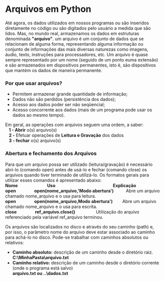# Arquivos em Python

Até agora, os dados utilizados em nossos programas ou são inseridos diretamente no código ou são digitados pelo usuário a medida que são lidos. 
Mas, no mundo real, armazenamos os dados em estruturas denominada **"arquivo"**.  um arquivo é um conjunto de dados que se relacionam de alguma forma, representando alguma informação ou conjunto de informações das mais diversas naturezas como imagens, áudio, texto, instruções para processadores, etc.
Um arquivo é quase sempre representado por um nome (seguido de um ponto euma extensão) e são armazenados em dispositivos permanentes, isto é, são dispositivos que mantém os dados de maneira permanente.

### Por que usar arquivos?

+ Permitem armazenar grande quantidade de informação;
+ Dados não são perdidos (persistência dos dados);
+ Acesso aos dados poder ser não seqüencial;
+ Acesso concorrente aos dados (mais de um programa pode usar os dados ao mesmo tempo).

Em geral, as operações com arquivos seguem uma ordem, a saber:<br>
&nbsp;&nbsp;&nbsp;**1 - Abrir** o(s) arquivo(s) <br>
&nbsp;&nbsp;&nbsp;**2 -** Efetuar operações de **Leitura e Gravação** dos dados <br>
&nbsp;&nbsp;&nbsp;**3 - fechar** o(s) arquivo(s) <br>

### Abertura e fechamento dos Arquivos

Para que um arquivo possa ser utilizado (leitura/gravação) é necessário abri-lo (comando open) antes de usá-lo e fechar (comando close) os arquivos quando tiver terminado de utilizá-lo. 
Os formatos gerais para utilizar esses comandos é apresentado abaixo:<br>
**Nome**&nbsp;&nbsp;&nbsp;&nbsp;&nbsp;&nbsp;&nbsp;&nbsp;&nbsp;&nbsp;&nbsp;&nbsp;&nbsp;&nbsp;&nbsp;&nbsp;&nbsp;&nbsp;&nbsp;&nbsp;&nbsp;&nbsp;&nbsp;&nbsp;**Uso**&nbsp;&nbsp;&nbsp;&nbsp;&nbsp;&nbsp;&nbsp;&nbsp;&nbsp;&nbsp;&nbsp;&nbsp;&nbsp;&nbsp;&nbsp;&nbsp;&nbsp;&nbsp;&nbsp;&nbsp;&nbsp;&nbsp;&nbsp;&nbsp;&nbsp;&nbsp;&nbsp;&nbsp;&nbsp;&nbsp;&nbsp;&nbsp;&nbsp;&nbsp;&nbsp;&nbsp;&nbsp;&nbsp;&nbsp;&nbsp;&nbsp;&nbsp;&nbsp;&nbsp;&nbsp;&nbsp;&nbsp;**Explicação**<br>
**open**&nbsp;&nbsp;&nbsp;&nbsp;&nbsp;&nbsp;&nbsp;&nbsp;&nbsp;&nbsp;&nbsp;&nbsp;&nbsp;&nbsp;&nbsp;**open(nome_arquivo,'Modo abertura')**&nbsp;&nbsp;&nbsp;&nbsp;&nbsp;&nbsp;&nbsp;&nbsp;&nbsp;&nbsp;Abre um arquivo chamado nome_arquivo e o usa para leitura.<br>
**open**&nbsp;&nbsp;&nbsp;&nbsp;&nbsp;&nbsp;&nbsp;&nbsp;&nbsp;&nbsp;&nbsp;&nbsp;&nbsp;&nbsp;&nbsp;**open(nome_arquivo,Modo abertura')**&nbsp;&nbsp;&nbsp;&nbsp;&nbsp;&nbsp;&nbsp;&nbsp;Abre um arquivo chamado nome_arquivo e o usa para escrita.<br>
**close**&nbsp;&nbsp;&nbsp;&nbsp;&nbsp;&nbsp;&nbsp;&nbsp;&nbsp;&nbsp;&nbsp;&nbsp;&nbsp;&nbsp;&nbsp;**ref_arquivo.close()**&nbsp;&nbsp;&nbsp;&nbsp;&nbsp;&nbsp;&nbsp;&nbsp;&nbsp;&nbsp;&nbsp;&nbsp;&nbsp;&nbsp;&nbsp;&nbsp;&nbsp;Utilização do arquivo referenciado pela variável ref_arquivo terminou.<br>

 Os arquivos são localizados no disco e através do seu caminho (path) e, por isso, o parâmetro nome do arquivo deve estar associado ao caminho para achá-lo no disco. Pode-se trabalhar com caminhos absolutos ou relativos:
+ **Caminho absoluto:** descrição de um caminho desde o diretório raiz. <br>
                **C:\MinhaPasta\arquivo.txt** <br>
+ **Caminho relativo:** descrição de um caminho desde o diretório corrente (onde o programa está salvo) <br>
                   **arquivo.txt ou ..\dados.txt**<br>
                   
                   
